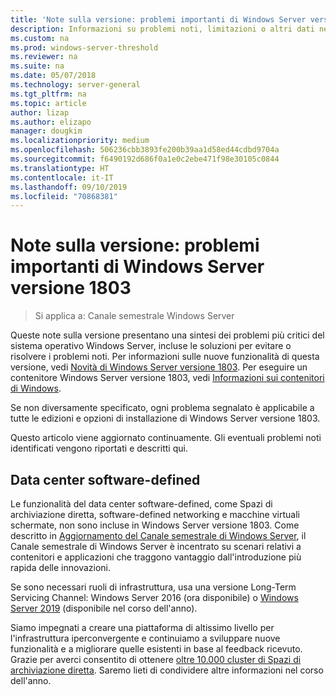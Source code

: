 ```yaml
---
title: 'Note sulla versione: problemi importanti di Windows Server versione 1803'
description: Informazioni su problemi noti, limitazioni o altri dati necessari prima di installare Windows Server versione 1803
ms.custom: na
ms.prod: windows-server-threshold
ms.reviewer: na
ms.suite: na
ms.date: 05/07/2018
ms.technology: server-general
ms.tgt_pltfrm: na
ms.topic: article
author: lizap
ms.author: elizapo
manager: dougkim
ms.localizationpriority: medium
ms.openlocfilehash: 506236cbb3893fe200b39aa1d58ed44cdbd9704a
ms.sourcegitcommit: f6490192d686f0a1e0c2ebe471f98e30105c0844
ms.translationtype: HT
ms.contentlocale: it-IT
ms.lasthandoff: 09/10/2019
ms.locfileid: "70868381"
---
```

# <a name="release-notes-important-issues-in-windows-server-version-1803"></a>Note sulla versione: problemi importanti di Windows Server versione 1803

>Si applica a: Canale semestrale Windows Server

Queste note sulla versione presentano una sintesi dei problemi più critici del sistema operativo Windows Server, incluse le soluzioni per evitare o risolvere i problemi noti. Per informazioni sulle nuove funzionalità di questa versione, vedi [Novità di Windows Server versione 1803](whats-new-in-windows-server-1803.md). Per eseguire un contenitore Windows Server versione 1803, vedi [Informazioni sui contenitori di Windows](https://docs.microsoft.com/virtualization/windowscontainers/about/). 

Se non diversamente specificato, ogni problema segnalato è applicabile a tutte le edizioni e opzioni di installazione di Windows Server versione 1803.  

Questo articolo viene aggiornato continuamente. Gli eventuali problemi noti identificati vengono riportati e descritti qui. 


## <a name="software-defined-datacenter"></a>Data center software-defined

Le funzionalità del data center software-defined, come Spazi di archiviazione diretta, software-defined networking e macchine virtuali schermate, non sono incluse in Windows Server versione 1803. Come descritto in [Aggiornamento del Canale semestrale di Windows Server](https://cloudblogs.microsoft.com/windowsserver/2018/03/29/windows-server-semi-annual-channel-update/), il Canale semestrale di Windows Server è incentrato su scenari relativi a contenitori e applicazioni che traggono vantaggio dall'introduzione più rapida delle innovazioni. 

Se sono necessari ruoli di infrastruttura, usa una versione Long-Term Servicing Channel: Windows Server 2016 (ora disponibile) o [Windows Server 2019](https://cloudblogs.microsoft.com/windowsserver/2018/03/20/introducing-windows-server-2019-now-available-in-preview) (disponibile nel corso dell'anno).

Siamo impegnati a creare una piattaforma di altissimo livello per l'infrastruttura iperconvergente e continuiamo a sviluppare nuove funzionalità e a migliorare quelle esistenti in base al feedback ricevuto. Grazie per averci consentito di ottenere [oltre 10.000 cluster di Spazi di archiviazione diretta](https://blogs.technet.microsoft.com/filecab/2018/03/27/storage-spaces-direct-momentum). Saremo lieti di condividere altre informazioni nel corso dell'anno.